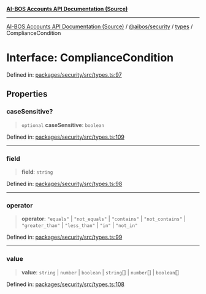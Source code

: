 [**AI-BOS Accounts API Documentation (Source)**](../../../../README.md)

***

[AI-BOS Accounts API Documentation (Source)](../../../../README.md) / [@aibos/security](../../README.md) / [types](../README.md) / ComplianceCondition

# Interface: ComplianceCondition

Defined in: [packages/security/src/types.ts:97](https://github.com/pohlai88/accounts/blob/48103fb36d28b2b9bfb33472b6de2f719773cde9/packages/security/src/types.ts#L97)

## Properties

### caseSensitive?

> `optional` **caseSensitive**: `boolean`

Defined in: [packages/security/src/types.ts:109](https://github.com/pohlai88/accounts/blob/48103fb36d28b2b9bfb33472b6de2f719773cde9/packages/security/src/types.ts#L109)

***

### field

> **field**: `string`

Defined in: [packages/security/src/types.ts:98](https://github.com/pohlai88/accounts/blob/48103fb36d28b2b9bfb33472b6de2f719773cde9/packages/security/src/types.ts#L98)

***

### operator

> **operator**: `"equals"` \| `"not_equals"` \| `"contains"` \| `"not_contains"` \| `"greater_than"` \| `"less_than"` \| `"in"` \| `"not_in"`

Defined in: [packages/security/src/types.ts:99](https://github.com/pohlai88/accounts/blob/48103fb36d28b2b9bfb33472b6de2f719773cde9/packages/security/src/types.ts#L99)

***

### value

> **value**: `string` \| `number` \| `boolean` \| `string`[] \| `number`[] \| `boolean`[]

Defined in: [packages/security/src/types.ts:108](https://github.com/pohlai88/accounts/blob/48103fb36d28b2b9bfb33472b6de2f719773cde9/packages/security/src/types.ts#L108)

